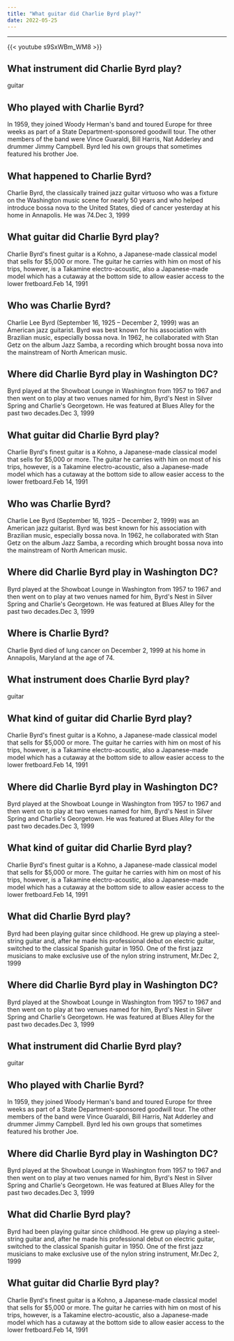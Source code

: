 ```yaml
---
title: "What guitar did Charlie Byrd play?"
date: 2022-05-25
---
```


---
{{< youtube s9SxWBm_WM8 >}}
## What instrument did Charlie Byrd play?
guitar

## Who played with Charlie Byrd?
In 1959, they joined Woody Herman's band and toured Europe for three weeks as part of a State Department-sponsored goodwill tour. The other members of the band were Vince Guaraldi, Bill Harris, Nat Adderley and drummer Jimmy Campbell. Byrd led his own groups that sometimes featured his brother Joe.

## What happened to Charlie Byrd?
Charlie Byrd, the classically trained jazz guitar virtuoso who was a fixture on the Washington music scene for nearly 50 years and who helped introduce bossa nova to the United States, died of cancer yesterday at his home in Annapolis. He was 74.Dec 3, 1999

## What guitar did Charlie Byrd play?
Charlie Byrd's finest guitar is a Kohno, a Japanese-made classical model that sells for $5,000 or more. The guitar he carries with him on most of his trips, however, is a Takamine electro-acoustic, also a Japanese-made model which has a cutaway at the bottom side to allow easier access to the lower fretboard.Feb 14, 1991

## Who was Charlie Byrd?
Charlie Lee Byrd (September 16, 1925 – December 2, 1999) was an American jazz guitarist. Byrd was best known for his association with Brazilian music, especially bossa nova. In 1962, he collaborated with Stan Getz on the album Jazz Samba, a recording which brought bossa nova into the mainstream of North American music.

## Where did Charlie Byrd play in Washington DC?
Byrd played at the Showboat Lounge in Washington from 1957 to 1967 and then went on to play at two venues named for him, Byrd's Nest in Silver Spring and Charlie's Georgetown. He was featured at Blues Alley for the past two decades.Dec 3, 1999

## What guitar did Charlie Byrd play?
Charlie Byrd's finest guitar is a Kohno, a Japanese-made classical model that sells for $5,000 or more. The guitar he carries with him on most of his trips, however, is a Takamine electro-acoustic, also a Japanese-made model which has a cutaway at the bottom side to allow easier access to the lower fretboard.Feb 14, 1991

## Who was Charlie Byrd?
Charlie Lee Byrd (September 16, 1925 – December 2, 1999) was an American jazz guitarist. Byrd was best known for his association with Brazilian music, especially bossa nova. In 1962, he collaborated with Stan Getz on the album Jazz Samba, a recording which brought bossa nova into the mainstream of North American music.

## Where did Charlie Byrd play in Washington DC?
Byrd played at the Showboat Lounge in Washington from 1957 to 1967 and then went on to play at two venues named for him, Byrd's Nest in Silver Spring and Charlie's Georgetown. He was featured at Blues Alley for the past two decades.Dec 3, 1999

## Where is Charlie Byrd?
Charlie Byrd died of lung cancer on December 2, 1999 at his home in Annapolis, Maryland at the age of 74.

## What instrument does Charlie Byrd play?
guitar

## What kind of guitar did Charlie Byrd play?
Charlie Byrd's finest guitar is a Kohno, a Japanese-made classical model that sells for $5,000 or more. The guitar he carries with him on most of his trips, however, is a Takamine electro-acoustic, also a Japanese-made model which has a cutaway at the bottom side to allow easier access to the lower fretboard.Feb 14, 1991

## Where did Charlie Byrd play in Washington DC?
Byrd played at the Showboat Lounge in Washington from 1957 to 1967 and then went on to play at two venues named for him, Byrd's Nest in Silver Spring and Charlie's Georgetown. He was featured at Blues Alley for the past two decades.Dec 3, 1999

## What kind of guitar did Charlie Byrd play?
Charlie Byrd's finest guitar is a Kohno, a Japanese-made classical model that sells for $5,000 or more. The guitar he carries with him on most of his trips, however, is a Takamine electro-acoustic, also a Japanese-made model which has a cutaway at the bottom side to allow easier access to the lower fretboard.Feb 14, 1991

## What did Charlie Byrd play?
Byrd had been playing guitar since childhood. He grew up playing a steel-string guitar and, after he made his professional debut on electric guitar, switched to the classical Spanish guitar in 1950. One of the first jazz musicians to make exclusive use of the nylon string instrument, Mr.Dec 2, 1999

## Where did Charlie Byrd play in Washington DC?
Byrd played at the Showboat Lounge in Washington from 1957 to 1967 and then went on to play at two venues named for him, Byrd's Nest in Silver Spring and Charlie's Georgetown. He was featured at Blues Alley for the past two decades.Dec 3, 1999

## What instrument did Charlie Byrd play?
guitar

## Who played with Charlie Byrd?
In 1959, they joined Woody Herman's band and toured Europe for three weeks as part of a State Department-sponsored goodwill tour. The other members of the band were Vince Guaraldi, Bill Harris, Nat Adderley and drummer Jimmy Campbell. Byrd led his own groups that sometimes featured his brother Joe.

## Where did Charlie Byrd play in Washington DC?
Byrd played at the Showboat Lounge in Washington from 1957 to 1967 and then went on to play at two venues named for him, Byrd's Nest in Silver Spring and Charlie's Georgetown. He was featured at Blues Alley for the past two decades.Dec 3, 1999

## What did Charlie Byrd play?
Byrd had been playing guitar since childhood. He grew up playing a steel-string guitar and, after he made his professional debut on electric guitar, switched to the classical Spanish guitar in 1950. One of the first jazz musicians to make exclusive use of the nylon string instrument, Mr.Dec 2, 1999

## What guitar did Charlie Byrd play?
Charlie Byrd's finest guitar is a Kohno, a Japanese-made classical model that sells for $5,000 or more. The guitar he carries with him on most of his trips, however, is a Takamine electro-acoustic, also a Japanese-made model which has a cutaway at the bottom side to allow easier access to the lower fretboard.Feb 14, 1991


